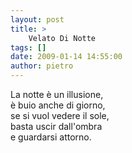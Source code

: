 ```yaml
---
layout: post
title: >
    Velato Di Notte
tags: []
date: 2009-01-14 14:55:00
author: pietro
---
```

La notte è un illusione,<br/>è buio anche di giorno,<br/>se si vuol vedere il sole,<br/>basta uscir dall'ombra<br/>e guardarsi attorno.
